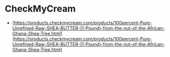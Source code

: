 # CheckMyCream

- [https://products.checkmycream.com/products/100percent-Pure-Unrefined-Raw-SHEA-BUTTER-(1-Pound)-from-the-nut-of-the-African-Ghana-Shea-Tree.html](https://products.checkmycream.com/products/100percent-Pure-Unrefined-Raw-SHEA-BUTTER-(1-Pound)-from-the-nut-of-the-African-Ghana-Shea-Tree.html)


